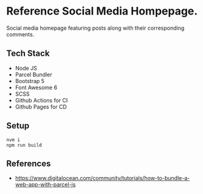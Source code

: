 # Reference Social Media Hompepage.
Social media homepage featuring posts along with their corresponding comments.

## Tech Stack
 - Node JS
 - Parcel Bundler
 - Bootstrap 5
 - Font Awesome 6
 - SCSS
 - Github Actions for CI
 - Github Pages for CD

## Setup
~~~ 
nvm i
npm run build
~~~

## References
- https://www.digitalocean.com/community/tutorials/how-to-bundle-a-web-app-with-parcel-js





